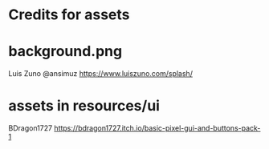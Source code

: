 # Credits for assets

# background.png
Luis Zuno @ansimuz https://www.luiszuno.com/splash/

# assets in resources/ui
BDragon1727 https://bdragon1727.itch.io/basic-pixel-gui-and-buttons-pack-1
